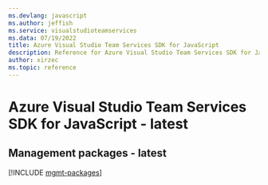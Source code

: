 ```yaml
---
ms.devlang: javascript
ms.author: jeffish
ms.service: visualstudioteamservices
ms.data: 07/19/2022
title: Azure Visual Studio Team Services SDK for JavaScript
description: Reference for Azure Visual Studio Team Services SDK for JavaScript
author: xirzec
ms.topic: reference
---
```

# Azure Visual Studio Team Services SDK for JavaScript - latest

## Management packages - latest
[!INCLUDE [mgmt-packages](visual-studio-team-services-mgmt-index.md)]
